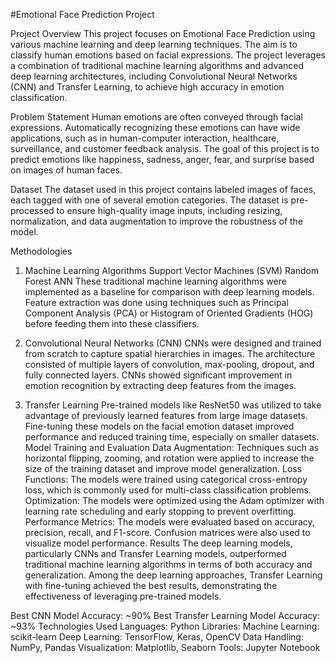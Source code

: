 
#Emotional Face Prediction Project


Project Overview
This project focuses on Emotional Face Prediction using various machine learning and deep learning techniques. The aim is to classify human emotions based on facial expressions. The project leverages a combination of traditional machine learning algorithms and advanced deep learning architectures, including Convolutional Neural Networks (CNN) and Transfer Learning, to achieve high accuracy in emotion classification.

Problem Statement
Human emotions are often conveyed through facial expressions. Automatically recognizing these emotions can have wide applications, such as in human-computer interaction, healthcare, surveillance, and customer feedback analysis. The goal of this project is to predict emotions like happiness, sadness, anger, fear, and surprise based on images of human faces.

Dataset
The dataset used in this project contains labeled images of faces, each tagged with one of several emotion categories. The dataset is pre-processed to ensure high-quality image inputs, including resizing, normalization, and data augmentation to improve the robustness of the model.

Methodologies
1. Machine Learning Algorithms
Support Vector Machines (SVM)
Random Forest
ANN
These traditional machine learning algorithms were implemented as a baseline for comparison with deep learning models. Feature extraction was done using techniques such as Principal Component Analysis (PCA) or Histogram of Oriented Gradients (HOG) before feeding them into these classifiers.

2. Convolutional Neural Networks (CNN)
CNNs were designed and trained from scratch to capture spatial hierarchies in images. The architecture consisted of multiple layers of convolution, max-pooling, dropout, and fully connected layers. CNNs showed significant improvement in emotion recognition by extracting deep features from the images.
3. Transfer Learning
Pre-trained models like  ResNet50 was utilized to take advantage of previously learned features from large image datasets. Fine-tuning these models on the facial emotion dataset improved performance and reduced training time, especially on smaller datasets.
Model Training and Evaluation
Data Augmentation: Techniques such as horizontal flipping, zooming, and rotation were applied to increase the size of the training dataset and improve model generalization.
Loss Functions: The models were trained using categorical cross-entropy loss, which is commonly used for multi-class classification problems.
Optimization: The models were optimized using the Adam optimizer with learning rate scheduling and early stopping to prevent overfitting.
Performance Metrics: The models were evaluated based on accuracy, precision, recall, and F1-score. Confusion matrices were also used to visualize model performance.
Results
The deep learning models, particularly CNNs and Transfer Learning models, outperformed traditional machine learning algorithms in terms of both accuracy and generalization. Among the deep learning approaches, Transfer Learning with fine-tuning achieved the best results, demonstrating the effectiveness of leveraging pre-trained models.

Best CNN Model Accuracy: ~90%
Best Transfer Learning Model Accuracy: ~93%
Technologies Used
Languages: Python
Libraries:
Machine Learning: scikit-learn
Deep Learning: TensorFlow, Keras, OpenCV
Data Handling: NumPy, Pandas
Visualization: Matplotlib, Seaborn
Tools: Jupyter Notebook
